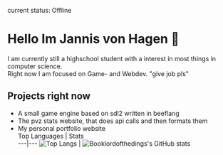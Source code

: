 current status: Offline
# Hello Im Jannis von Hagen   👋  
I am currently still a highschool student with a interest in most things in computer science.  
Right now I am focused on Game- and Webdev.
"give job pls"
## Projects right now
- A small game engine based on sdl2 written in beeflang
- The pvz stats website, that does api calls and then formats them
- My personal portfolio website  
Top Languages | Stats  
---|---
![Top Langs](https://github-readme-stats.vercel.app/api/top-langs/?username=Booklordofthedings&show_icons=true&theme=radical) | ![Booklordofthedings's GitHub stats](https://github-readme-stats.vercel.app/api?username=Booklordofthedings&show_icons=true&theme=radical)
